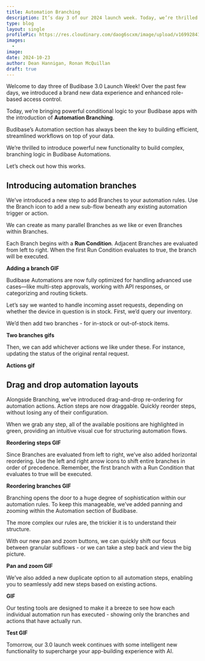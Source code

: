 ```yaml
---
title: Automation Branching
description: It’s day 3 of our 2024 launch week. Today, we’re thrilled to unveil Automation Branching, empowering you to build sophisticated, automated workflows with ease. 
type: blog
layout: single
profilePic: https://res.cloudinary.com/daog6scxm/image/upload/v1699284176/Branding/Assets/Symbol/RGB/Full%20Colour/bb-symbol-trans_v60zdz.svg
images:
  - 
image: 
date: 2024-10-23
author: Dean Hannigan, Ronan McQuillan
draft: true
---
```


Welcome to day three of Budibase 3.0 Launch Week! Over the past few days, we introduced a brand new data experience and enhanced role-based access control. 

Today, we’re bringing powerful conditional logic to your Budibase apps with the introduction of **Automation Branching**. 

Budibase’s Automation section has always been the key to building efficient, streamlined workflows on top of your data.

We’re thrilled to introduce powerful new functionality to build complex, branching logic in Budibase Automations.

Let’s check out how this works.

## Introducing automation branches

We’ve introduced a new step to add Branches to your automation rules. Use the Branch icon to add a new sub-flow beneath any existing automation trigger or action. 

We can create as many parallel Branches as we like or even Branches within Branches. 

Each Branch begins with a **Run Condition**. Adjacent Branches are evaluated from left to right. When the first Run Condition evaluates to true, the branch will be executed.

**Adding a branch GIF**

Budibase Automations are now fully optimized for handling advanced use cases—like multi-step approvals, working with API responses, or categorizing and routing tickets.

Let’s say we wanted to handle incoming asset requests, depending on whether the device in question is in stock. First, we’d query our inventory. 

We’d then add two branches - for in-stock or out-of-stock items.

**Two branches gifs**

Then, we can add whichever actions we like under these. For instance, updating the status of the original rental request.

**Actions gif**

## Drag and drop automation layouts

Alongside Branching, we’ve introduced drag-and-drop re-ordering for automation actions. Action steps are now draggable. Quickly reorder steps, without losing any of their configuration. 

When we grab any step, all of the available positions are highlighted in green, providing an intuitive visual cue for structuring automation flows.

**Reordering steps GIF**

Since Branches are evaluated from left to right, we’ve also added horizontal reordering. Use the left and right arrow icons to shift entire branches in order of precedence. Remember, the first branch with a Run Condition that evaluates to true will be executed.

**Reordering branches GIF**

Branching opens the door to a huge degree of sophistication within our automation rules. To keep this manageable, we’ve added panning and zooming within the Automation section of Budibase.

The more complex our rules are, the trickier it is to understand their structure.

With our new pan and zoom buttons, we can quickly shift our focus between granular subflows - or we can take a step back and view the big picture.

**Pan and zoom GIF**

We’ve also added a new duplicate option to all automation steps, enabling you to seamlessly add new steps based on existing actions.

**GIF**

Our testing tools are designed to make it a breeze to see how each individual automation run has executed - showing only the branches and actions that have actually run. 

**Test GIF**

Tomorrow, our 3.0 launch week continues with some intelligent new functionality to supercharge your app-building experience with AI.